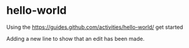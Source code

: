 # hello-world
Using the https://guides.github.com/activities/hello-world/ get started 

Adding a new line to show that an edit has been made.
